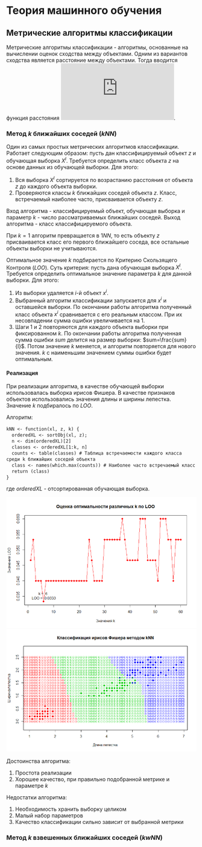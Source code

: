# Теория машинного обучения #
## Метрические алгоритмы классификации ##
Метрические алгоритмы классификации - алгоритмы, основанные на вычислении оценок сходства между объектами. Одним из вариантов сходства является расстояние между объектами. Тогда вводится функция расстояния ![](http://latex.codecogs.com/gif.latex?%24%5Crho%20%28x_1%2C%20x_2%29%24).
### Метод $k$ ближайших соседей ($kNN$) ###
Один из самых простых метрических алгоритмов классификации. Работает следующим образом: пусть дан классифицируемый объект $z$ и обучающая выборка $X^l$. Требуется определить класс объекта $z$ на основе данных из обучающей выборки. Для этого:
1. Вся выборка $X^l$ сортируется по возрастанию расстояния от объекта $z$ до каждого объекта выборки.
2. Проверяются классы $k$ ближайших соседей объекта $z$. Класс, встречаемый наиболее часто, присваивается объекту $z$.  

Вход алгоритма - классифицируемый объект, обучающая выборка и параметр $k$ - число рассматриваемых ближайших соседей.
Выход алгоритма - класс классифицируемого объекта.

При $k=1$ алгоритм превращается в $1NN$, то есть объекту $z$ присваивается класс его первого ближайшего соседа, все остальные объекты выборки не учитываются.

Оптимальное значение $k$ подбирается по Критерию Скользящего Контроля ($LOO$). Суть критерия: пусть дана обучающая выборка $X^l$. Требуется определить оптимальное значение параметра $k$ для данной выборки. Для этого:
1. Из выборки удаляется $i$-й объект $x^i$.
2. Выбранный алгоритм классификации запускается для $x^i$ и оставшейся выборки. По окончании работы алгоритма полученный класс объекта $x^i$ сравнивается с его реальным классом. При их несовпадении сумма ошибки увеличивается на $1$.
3. Шаги 1 и 2 повторяются для каждого объекта выборки при фиксированном $k$. По окончании работы алгоритма полученная сумма ошибки $sum$ делится на размер выборки: $sum=\frac{sum}{l}$.  Потом значение $k$ меняется, и алгоритм повторяется для нового значения. $k$ с наименьшим значением суммы ошибки будет оптимальным.
#### Реализация
При реализации алгоритма, в качестве обучающей выборки использовалась выборка ирисов Фишера. В качестве признаков объектов использовались значения длины и ширины лепестка. Значение $k$ подбиралось по $LOO$.

Алгоритм:

    kNN <- function(xl, z, k) {
	  orderedXL <- sortObj(xl, z);
	  n <- dim(orderedXL)[2]
	  classes <- orderedXL[1:k, n] 
	  counts <- table(classes) # Таблица встречаемости каждого класса среди k ближайших соседей объекта
	  class <- names(which.max(counts)) # Наиболее часто встречаемый класс
	  return (class)
	}
где $orderedXL$ - отсортированная обучающая выборка.

![LOO_kNN.png](https://github.com/IHappyPlant/RProjects/blob/master/img/LOO_kNN.png) ![kNN.png](https://github.com/IHappyPlant/RProjects/blob/master/img/kNN.png) 

Достоинства алгоритма:
1. Простота реализации
2. Хорошее качество, при правильно подобранной метрике и параметре $k$

Недостатки алгоритма:
1. Необходимость хранить выборку целиком
2. Малый набор параметров
3. Качество классификации сильно зависит от выбранной метрики

### Метод $k$ взвешенных ближайших соседей ($kwNN$)
